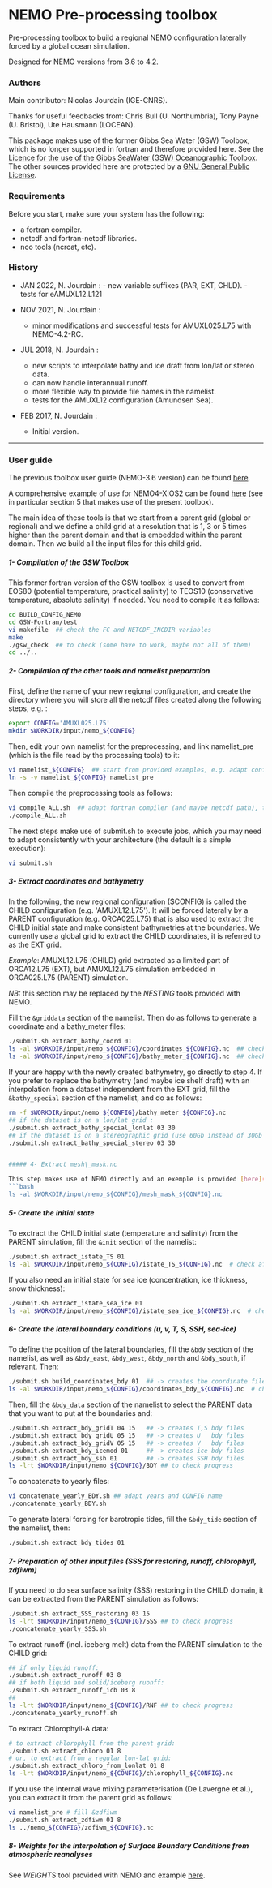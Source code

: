 # NEMO Pre-processing toolbox 

Pre-processing toolbox to build a regional NEMO configuration laterally forced by a global ocean simulation.

Designed for NEMO versions from 3.6 to 4.2.

### Authors

Main contributor: Nicolas Jourdain (IGE-CNRS).

Thanks for useful feedbacks from: Chris Bull (U. Northumbria), Tony Payne (U. Bristol), Ute Hausmann (LOCEAN).

This package makes use of the former Gibbs Sea Water (GSW) Toolbox, which is no longer supported in fortran and therefore provided here. See the [Licence for the use of the Gibbs SeaWater (GSW) Oceanographic Toolbox](http://www.teos-10.org/pubs/gsw/html/gsw_licence.html). The other sources provided here are protected by a [GNU General Public License](http://github.com/nicojourdain/BUILD_CONFIG_NEMO/blob/master/LICENSE).

### Requirements

Before you start, make sure your system has the following:
* a fortran compiler.
* netcdf and fortran-netcdf libraries.
* nco tools (ncrcat, etc).

### History

* JAN 2022, N. Jourdain : 
        - new variable suffixes (PAR, EXT, CHLD).
        - tests for eAMUXL12.L121

* NOV 2021, N. Jourdain :
	- minor modifications and successful tests for AMUXL025.L75 with NEMO-4.2-RC.

* JUL 2018, N. Jourdain : 
	- new scripts to interpolate bathy and ice draft from lon/lat or stereo data.
	- can now handle interannual runoff.
	- more flexible way to provide file names in the namelist.
	- tests for the AMUXL12 configuration (Amundsen Sea).

* FEB 2017, N. Jourdain :
	- Initial version.

--------------------

### User guide

The previous toolbox user guide (NEMO-3.6 version) can be found [here](http://github.com/nicojourdain/BUILD_CONFIG_NEMO/blob/master/README_details.txt).

A comprehensive example of use for NEMO4-XIOS2 can be found [here](http://nicojourdain.github.io/students_dir/students_nemo4_occigen) (see in particular section 5 that makes use of the present toolbox).

The main idea of these tools is that we start from a parent grid (global or regional) and we define a child grid at a resolution that is 1, 3 or 5 times higher than the parent domain and that is embedded within the parent domain. Then we build all the input files for this child grid.

##### 1- Compilation of the GSW Toolbox

This former fortran version of the GSW toolbox is used to convert from EOS80 (potential temperature, practical salinity) to TEOS10 (conservative temperature, absolute salinity) if needed. You need to compile it as follows:

```bash
cd BUILD_CONFIG_NEMO
cd GSW-Fortran/test
vi makefile  ## check the FC and NETCDF_INCDIR variables
make
./gsw_check  ## to check (some have to work, maybe not all of them)
cd ../..
```

##### 2- Compilation of the other tools and namelist preparation 

First, define the name of your new regional configuration, and create the directory where you will store all the netcdf files created along the following steps, e.g. :
```bash
export CONFIG='AMUXL025.L75'
mkdir $WORKDIR/input/nemo_${CONFIG}
```

Then, edit your own namelist for the preprocessing, and link namelist\_pre (which is the file read by the processing tools) to it:
```bash
vi namelist_${CONFIG}  ## start from provided examples, e.g. adapt config_dir to $WORKDIR/input/nemo_${CONFIG}
ln -s -v namelist_${CONFIG} namelist_pre
```

Then compile the preprocessing tools as follows:
```bash
vi compile_ALL.sh  ## adapt fortran compiler (and maybe netcdf path), then execute it:
./compile_ALL.sh
```

The next steps make use of submit.sh to execute jobs, which you may need to adapt consistently with your architecture (the default is a simple execution):
```bash
vi submit.sh
```

##### 3- Extract coordinates and bathymetry

In the following, the new regional configuration ($CONFIG) is called the CHILD configuration (e.g. 'AMUXL12.L75'). It will be forced laterally by a PARENT configuration (e.g. ORCA025.L75) that is also used to extract the CHILD initial state and make consistent bathymetries at the boundaries. We currently use a global grid to extract the CHILD coordinates, it is referred to as the EXT grid.

_Example_: AMUXL12.L75 (CHILD) grid extracted as a limited part of ORCA12.L75 (EXT), but AMUXL12.L75 simulation embedded in ORCA025.L75 (PARENT) simulation.

*NB:* this section may be replaced by the *NESTING* tools provided with NEMO.

Fill the ```&griddata``` section of the namelist. Then do as follows to generate a coordinate and a bathy_meter files:
```bash
./submit.sh extract_bathy_coord 01
ls -al $WORKDIR/input/nemo_${CONFIG}/coordinates_${CONFIG}.nc  ## check after completion of extract_bathy_coord
ls -al $WORKDIR/input/nemo_${CONFIG}/bathy_meter_${CONFIG}.nc  ## check after completion of extract_bathy_coord
```

If your are happy with the newly created bathymetry, go directly to step 4. If you prefer to replace the bathymetry (and maybe ice shelf draft) with an interpolation from a dataset independent from the EXT grid, fill the ```&bathy_special``` section of the namelist, and do as follows:
```bash
rm -f $WORKDIR/input/nemo_${CONFIG}/bathy_meter_${CONFIG}.nc
## if the dataset is on a lon/lat grid :
./submit.sh extract_bathy_special_lonlat 03 30
## if the dataset is on a stereographic grid (use 60Gb instead of 30Gb for BedMachine):
./submit.sh extract_bathy_special_stereo 03 30


##### 4- Extract mesh\_mask.nc

This step makes use of NEMO directly and an exemple is provided [here](https://nicojourdain.github.io/students_dir/students_nemo4_occigen). Basically, you need to generate the domain_cfg.nc file before running NEMO, but the present tools make use of mesh\_mask.nc, so you need to specify ```nn_msh = 1``` in the ```&namdom```section of NEMO's namelist to also obtain a mesh\_mask.nc file. Then, for the next steps, place and rename this file to get:
```bash
ls -al $WORKDIR/input/nemo_${CONFIG}/mesh_mask_${CONFIG}.nc
```


##### 5- Create the initial state

To exctract the CHILD initial state (temperature and salinity) from the PARENT simulation, fill the ```&init``` section of the namelist:
```bash 
./submit.sh extract_istate_TS 01
ls -al $WORKDIR/input/nemo_${CONFIG}/istate_TS_${CONFIG}.nc  # check after completion of extract_istate_TS
```

If you also need an initial state for sea ice (concentration, ice thickness, snow thickness):
```bash 
./submit.sh extract_istate_sea_ice 01
ls -al $WORKDIR/input/nemo_${CONFIG}/istate_sea_ice_${CONFIG}.nc  # check after completion of extract_istate_sea_ice
```

##### 6- Create the lateral boundary conditions (u, v, T, S, SSH, sea-ice)

To define the position of the lateral boundaries, fill the ```&bdy``` section of the namelist, as well as ```&bdy_east```, ```&bdy_west```, ```&bdy_north``` and ```&bdy_south```, if relevant. Then:
```bash
./submit.sh build_coordinates_bdy 01  ## -> creates the coordinate file for lateral boundaries
ls -al $WORKDIR/input/nemo_${CONFIG}/coordinates_bdy_${CONFIG}.nc  # check after completion of build_coordinates_bdy
```

Then, fill the ```&bdy_data``` section of the namelist to select the PARENT data that you want to put at the boundaries and:
```bash
./submit.sh extract_bdy_gridT 04 15   ## -> creates T,S bdy files
./submit.sh extract_bdy_gridU 05 15   ## -> creates U   bdy files
./submit.sh extract_bdy_gridV 05 15   ## -> creates V   bdy files
./submit.sh extract_bdy_icemod 01     ## -> creates ice bdy files
./submit.sh extract_bdy_ssh 01        ## -> creates SSH bdy files
ls -lrt $WORKDIR/input/nemo_${CONFIG}/BDY ## to check progress
```

To concatenate to yearly files:
```bash
vi concatenate_yearly_BDY.sh ## adapt years and CONFIG name
./concatenate_yearly_BDY.sh
```

To generate lateral forcing for barotropic tides, fill the ```&bdy_tide``` section of the namelist, then:
```bash
./submit.sh extract_bdy_tides 01
```

##### 7- Preparation of other input files (SSS for restoring, runoff, chlorophyll, zdfiwm)

If you need to do sea surface salinity (SSS) restoring in the CHILD domain, it can be extracted from the PARENT simulation as follows:
```bash
./submit.sh extract_SSS_restoring 03 15
ls -lrt $WORKDIR/input/nemo_${CONFIG}/SSS ## to check progress
./concatenate_yearly_SSS.sh
```

To extract runoff (incl. iceberg melt) data from the PARENT simulation to the CHILD grid:
```bash
## if only liquid runoff:
./submit.sh extract_runoff 03 8
## if both liquid and solid/iceberg ruonff:
./submit.sh extract_runoff_icb 03 8
##
ls -lrt $WORKDIR/input/nemo_${CONFIG}/RNF ## to check progress
./concatenate_yearly_runoff.sh
```

To extract Chlorophyll-A data:
```bash
# to extract chlorophyll from the parent grid:
./submit.sh extract_chloro 01 8
# or, to extract from a regular lon-lat grid:
./submit.sh extract_chloro_from_lonlat 01 8
ls -lrt $WORKDIR/input/nemo_${CONFIG}/chlorophyll_${CONFIG}.nc
```

If you use the internal wave mixing parameterisation (De Lavergne et al.), you can extract it from the parent grid as follows:
```bash
vi namelist_pre # fill &zdfiwm
./submit.sh extract_zdfiwm 01 8 
ls ../nemo_${CONFIG}/zdfiwm_${CONFIG}.nc
```


##### 8- Weights for the interpolation of Surface Boundary Conditions from atmospheric reanalyses

See *WEIGHTS* tool provided with NEMO and example [here](https://nicojourdain.github.io/students_dir/students_nemo4_occigen).
